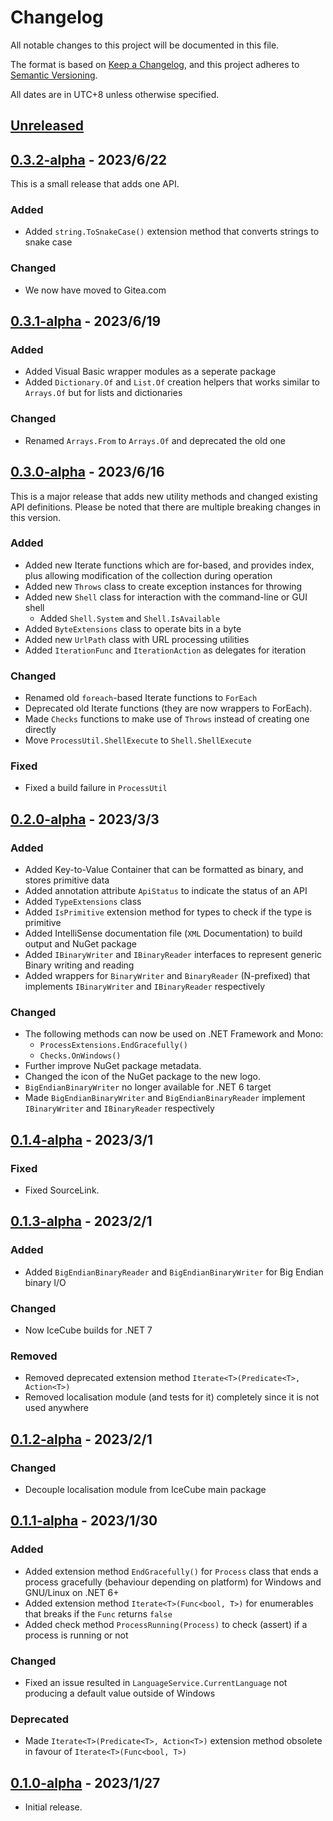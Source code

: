 # Changelog

All notable changes to this project will be documented in this file.

The format is based on [Keep a Changelog](https://keepachangelog.com/en/1.0.0/),
and this project adheres to [Semantic Versioning](https://semver.org/spec/v2.0.0.html).

All dates are in UTC+8 unless otherwise specified.

## [Unreleased]

## [0.3.2-alpha] - 2023/6/22

This is a small release that adds one API.

### Added

- Added `string.ToSnakeCase()` extension method that converts strings to snake case

### Changed

- We now have moved to Gitea.com

## [0.3.1-alpha] - 2023/6/19

### Added

- Added Visual Basic wrapper modules as a seperate package
- Added `Dictionary.Of` and `List.Of` creation helpers that works similar to `Arrays.Of` but for lists and dictionaries

### Changed

- Renamed `Arrays.From` to `Arrays.Of` and deprecated the old one

## [0.3.0-alpha] - 2023/6/16

This is a major release that adds new utility methods and changed existing API definitions.
Please be noted that there are multiple breaking changes in this version.

### Added

- Added new Iterate functions which are for-based, and provides index, plus allowing modification of the collection during operation
- Added new `Throws` class to create exception instances for throwing
- Added new `Shell` class for interaction with the command-line or GUI shell
    - Added `Shell.System` and `Shell.IsAvailable`
- Added `ByteExtensions` class to operate bits in a byte
- Added new `UrlPath` class with URL processing utilities
- Added `IterationFunc` and `IterationAction` as delegates for iteration

### Changed

- Renamed old `foreach`-based Iterate functions to `ForEach`
- Deprecated old Iterate functions (they are now wrappers to ForEach).
- Made `Checks` functions to make use of `Throws` instead of creating one directly
- Move `ProcessUtil.ShellExecute` to `Shell.ShellExecute`

### Fixed

- Fixed a build failure in `ProcessUtil`

## [0.2.0-alpha] - 2023/3/3

### Added

- Added Key-to-Value Container that can be formatted as binary, and stores primitive data
- Added annotation attribute `ApiStatus` to indicate the status of an API
- Added `TypeExtensions` class
- Added `IsPrimitive` extension method for types to check if the type is primitive
- Added IntelliSense documentation file (`XML` Documentation) to build output and NuGet package
- Added `IBinaryWriter` and `IBinaryReader` interfaces to represent generic Binary writing and reading
- Added wrappers for `BinaryWriter` and `BinaryReader` (N-prefixed) that implements `IBinaryWriter` and `IBinaryReader` respectively 

### Changed

- The following methods can now be used on .NET Framework and Mono:
    - `ProcessExtensions.EndGracefully()`
    - `Checks.OnWindows()`
- Further improve NuGet package metadata.
- Changed the icon of the NuGet package to the new logo.
- `BigEndianBinaryWriter` no longer available for .NET 6 target
- Made `BigEndianBinaryWriter` and `BigEndianBinaryReader` implement `IBinaryWriter` and `IBinaryReader` respectively

## [0.1.4-alpha] - 2023/3/1

### Fixed

- Fixed SourceLink.

## [0.1.3-alpha] - 2023/2/1

### Added

- Added `BigEndianBinaryReader` and `BigEndianBinaryWriter` for Big Endian binary I/O

### Changed

- Now IceCube builds for .NET 7

### Removed

- Removed deprecated extension method `Iterate<T>(Predicate<T>, Action<T>)`
- Removed localisation module (and tests for it) completely since it is not used anywhere

## [0.1.2-alpha] - 2023/2/1

### Changed

- Decouple localisation module from IceCube main package

## [0.1.1-alpha] - 2023/1/30

### Added

- Added extension method `EndGracefully()` for `Process` class that ends a process gracefully
  (behaviour depending on platform) for Windows and GNU/Linux on .NET 6+
- Added extension method `Iterate<T>(Func<bool, T>)` for enumerables that breaks if the `Func` returns `false`
- Added check method `ProcessRunning(Process)` to check (assert) if a process is running or not

### Changed

- Fixed an issue resulted in `LanguageService.CurrentLanguage` not producing a default value outside of Windows

### Deprecated

- Made `Iterate<T>(Predicate<T>, Action<T>)` extension method obsolete in favour of `Iterate<T>(Func<bool, T>)`

## [0.1.0-alpha] - 2023/1/27

- Initial release.

[Unreleased]: https://codeberg.org/NexusKrop/IceCube/compare/v0.3.2-alpha...HEAD
[0.3.2-alpha]: https://codeberg.org/NexusKrop/IceCube/compare/v0.3.1-alpha...v0.3.2-alpha
[0.3.1-alpha]: https://codeberg.org/NexusKrop/IceCube/compare/v0.3.0-alpha...v0.3.1-alpha
[0.3.0-alpha]: https://codeberg.org/NexusKrop/IceCube/compare/v0.2.0-alpha...v0.3.0-alpha
[0.2.0-alpha]: https://codeberg.org/NexusKrop/IceCube/compare/v0.1.4-alpha...v0.2.0-alpha
[0.1.4-alpha]: https://codeberg.org/NexusKrop/IceCube/compare/v0.1.3-alpha...v0.1.4-alpha
[0.1.3-alpha]: https://codeberg.org/NexusKrop/IceCube/compare/v0.1.2-alpha...v0.1.3-alpha
[0.1.2-alpha]: https://codeberg.org/NexusKrop/IceCube/compare/v0.1.1-alpha...v0.1.2-alpha
[0.1.1-alpha]: https://codeberg.org/NexusKrop/IceCube/compare/v0.1.0-alpha...v0.1.1-alpha
[0.1.0-alpha]: https://codeberg.org/NexusKrop/IceCube/releases/tag/v0.1.0-alpha